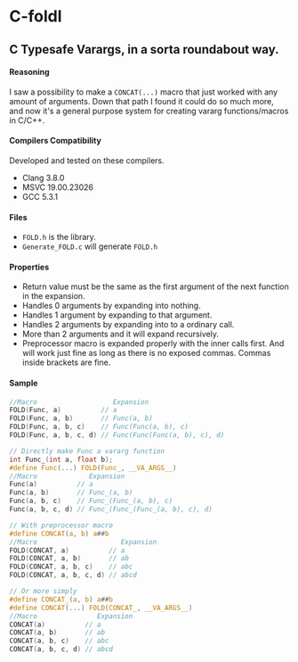 # C-foldl
## C Typesafe Varargs, in a sorta roundabout way.
#### Reasoning
I saw a possibility to make a `CONCAT(...)` macro that just worked with any amount of arguments. Down that path I found it could do so much more, and now it's a general purpose system for creating vararg functions/macros in C/C++.

#### Compilers Compatibility 
Developed and tested on these compilers.
- Clang 3.8.0
- MSVC 19.00.23026
- GCC 5.3.1

#### Files
- `FOLD.h` is the library.
- `Generate_FOLD.c` will generate `FOLD.h`

#### Properties
- Return value must be the same as the first argument of the next function in the expansion.
- Handles 0 arguments by expanding into nothing.
- Handles 1 argument by expanding to that argument.
- Handles 2 arguments by expanding into to a ordinary call.
- More than 2 arguments and it will expand recursively.
- Preprocessor macro is expanded properly with the inner calls first.
  And will work just fine as long as there is no exposed commas.
  Commas inside brackets are fine.

#### Sample
```C
//Macro                   Expansion
FOLD(Func, a)          // a
FOLD(Func, a, b)       // Func(a, b)
FOLD(Func, a, b, c)    // Func(Func(a, b), c)
FOLD(Func, a, b, c, d) // Func(Func(Func(a, b), c), d)
```
```C
// Directly make Func a vararg function
int Func_(int a, float b);
#define Func(...) FOLD(Func_, __VA_ARGS__)
//Macro             Expansion
Func(a)          // a
Func(a, b)       // Func_(a, b)
Func(a, b, c)    // Func_(Func_(a, b), c)
Func(a, b, c, d) // Func_(Func_(Func_(a, b), c), d)
```
```C
// With preprocessor macro
#define CONCAT(a, b) a##b
//Macro                     Expansion
FOLD(CONCAT, a)          // a
FOLD(CONCAT, a, b)       // ab
FOLD(CONCAT, a, b, c)    // abc
FOLD(CONCAT, a, b, c, d) // abcd
```
```C
// Or more simply
#define CONCAT_(a, b) a##b
#define CONCAT(...) FOLD(CONCAT_, __VA_ARGS__)
//Macro               Expansion
CONCAT(a)          // a
CONCAT(a, b)       // ab
CONCAT(a, b, c)    // abc
CONCAT(a, b, c, d) // abcd
```
